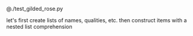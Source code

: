 @./test_gilded_rose.py

let's first create lists of names, qualities, etc.
then construct items with a nested list comprehension

